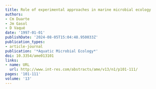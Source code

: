 ```yaml
---
title: Role of experimental approaches in marine microbial ecology
authors:
- Cm Duarte
- Jm Gasol
- D Vaqué
date: '1997-01-01'
publishDate: '2024-08-05T15:04:48.950033Z'
publication_types:
- article-journal
publication: '*Aquatic Microbial Ecology*'
doi: 10.3354/ame013101
links:
- name: URL
  url: http://www.int-res.com/abstracts/ame/v13/n1/p101-111/
pages: '101-111'
volume: '13'
---
```

